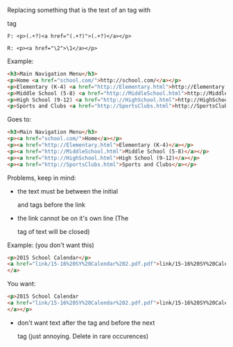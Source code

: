 Replacing something that is the text of an <a> tag with <p> tag
```
F: <p>(.+?)<a href="(.+?)">(.+?)</a></p>
```
```
R: <p><a href="\2">\1</a></p>
```

Example:
```html
<h3>Main Navigation Menu</h3>
<p>Home <a href="school.com/">http://school.com/</a></p>
<p>Elementary (K-4) <a href="http://Elementary.html">http://Elementary.html</a></p>
<p>Middle School (5-8) <a href="http://MiddleSchool.html">http://MiddleSchool.html</a></p>
<p>High School (9-12) <a href="http://HighSchool.html">http://HighSchool.html</a></p>
<p>Sports and Clubs <a href="http://SportsClubs.html">http://SportsClubs.html</a></p>
```
Goes to: 
```html
<h3>Main Navigation Menu</h3>
<p><a href="school.com/">Home</a></p>
<p><a href="http://Elementary.html">Elementary (K-4)</a></p>
<p><a href="http://MiddleSchool.html">Middle School (5-8)</a></p>
<p><a href="http://HighSchool.html">High School (9-12)</a></p>
<p><a href="http://SportsClubs.html">Sports and Clubs</a></p>
```

Problems, keep in mind:
- the text must be between the initial <p> and <a> tags before the link
- the link cannot be on it's own line (The <p> tag of text will be closed)

Example: (you don't want this)
```html
<p>2015 School Calendar</p>
<a href="link/15-16%20SY%20Calendar%202.pdf.pdf">link/15-16%20SY%20Calendar%202.pdf.pdf
</a>
```
You want:
```html
<p>2015 School Calendar 
<a href="link/15-16%20SY%20Calendar%202.pdf.pdf">link/15-16%20SY%20Calendar%202.pdf.pdf
</a></p>
```
- don't want text after the </a> tag and before the next <p> tag (just annoying. Delete in rare occurences) 


